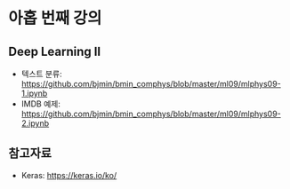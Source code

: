 # 아홉 번째 강의

## Deep Learning II

* 텍스트 분류: https://github.com/bjmin/bmin_comphys/blob/master/ml09/mlphys09-1.ipynb
* IMDB 예제: https://github.com/bjmin/bmin_comphys/blob/master/ml09/mlphys09-2.ipynb

## 참고자료
* Keras: https://keras.io/ko/
